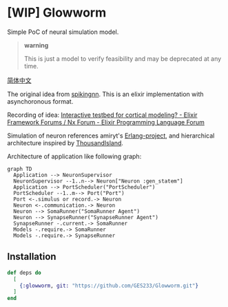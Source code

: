 # [WIP] Glowworm

Simple PoC of neural simulation model.

> **warning**
>
> This is just a model to verify feasibility and may be deprecated at any time.

[简体中文](/README.zh-Hans.md)

The original idea from [spikingnn](https://web.archive.org/web/20190715023747/http://www.spikingnn.net/English/index.html). This is an elixir implementation with asynchoronous format.

Recording of idea: [Interactive testbed for cortical modeling? - Elixir Framework Forums / Nx Forum - Elixir Programming Language Forum](https://elixirforum.com/t/interactive-testbed-for-cortical-modeling/61178/3)

Simulation of neuron references amiryt's [Erlang-project](https://github.com/amiryt/Erlang-project), and hierarchical architecture inspired by [ThousandIsland](https://github.com/mtrudel/thousand_island).

Architecture of application like following graph:

```mermaid
graph TD
  Application --> NeuronSupervisor
  NeuronSupervisor --1..n--> Neuron["Neuron :gen_statem"]
  Application --> PortScheduler("PortScheduler")
  PortScheduler --1..m--> Port("Port")
  Port <-.simulus or record.-> Neuron
  Neuron <-.communication.-> Neuron
  Neuron --> SomaRunner("SomaRunner Agent")
  Neuron --> SynapseRunner("SynapseRunner Agent")
  SynapseRunner -.current.-> SomaRunner
  Models -.require.-> SomaRunner
  Models -.require.-> SynapseRunner
```

## Installation

```elixir
def deps do
  [
    {:glowworm, git: "https://github.com/GES233/Glowworm.git"}
  ]
end
```

